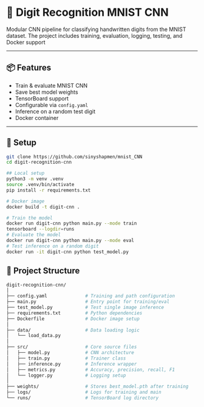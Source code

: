 # 🧠 Digit Recognition MNIST CNN

Modular CNN pipeline for classifying handwritten digits from the MNIST dataset. The project includes training, evaluation, logging, testing, and Docker support

---

## 📦 Features
- Train & evaluate MNIST CNN
- Save best model weights
- TensorBoard support
- Configurable via `config.yaml`
- Inference on a random test digit
- Docker container 

---

## 🚀 Setup

```bash
git clone https://github.com/sinyshapmen/mnist_CNN
cd digit-recognition-cnn

## Local setup
python3 -m venv .venv
source .venv/bin/activate
pip install -r requirements.txt

# Docker image
docker build -t digit-cnn .

# Train the model
docker run digit-cnn python main.py --mode train
tensorboard --logdir=runs
# Evaluate the model
docker run digit-cnn python main.py --mode eval
# Test inference on a random digit
docker run -it digit-cnn python test_model.py
```

## 📁 Project Structure

```bash
digit-recognition-cnn/
│
├── config.yaml              # Training and path configuration
├── main.py                  # Entry point for training/eval
├── test_model.py            # Test single image inference
├── requirements.txt         # Python dependencies
├── Dockerfile               # Docker image setup
│
├── data/                    # Data loading logic
│   └── load_data.py
│
├── src/                     # Core source files
│   ├── model.py             # CNN architecture
│   ├── train.py             # Trainer class
│   ├── inference.py         # Inference wrapper
│   ├── metrics.py           # Accuracy, precision, recall, F1
│   └── logger.py            # Logging setup
│
├── weights/                 # Stores best_model.pth after training
├── logs/                    # Logs for training and main
└── runs/                    # TensorBoard log directory
```




